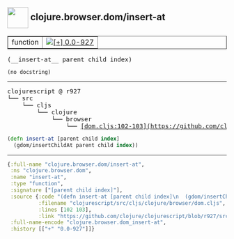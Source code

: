 ## <img width="48px" valign="middle" src="http://i.imgur.com/Hi20huC.png"> clojure.browser.dom/insert-at

 <table border="1">
<tr>
<td>function</td>
<td><a href="https://github.com/cljsinfo/api-refs/tree/0.0-927"><img valign="middle" alt="[+] 0.0-927" src="https://img.shields.io/badge/+-0.0--927-lightgrey.svg"></a> </td>
</tr>
</table>

 <samp>
(__insert-at__ parent child index)<br>
</samp>

```
(no docstring)
```

---

 <pre>
clojurescript @ r927
└── src
    └── cljs
        └── clojure
            └── browser
                └── <ins>[dom.cljs:102-103](https://github.com/clojure/clojurescript/blob/r927/src/cljs/clojure/browser/dom.cljs#L102-L103)</ins>
</pre>

```clj
(defn insert-at [parent child index]
  (gdom/insertChildAt parent child index))
```


---

```clj
{:full-name "clojure.browser.dom/insert-at",
 :ns "clojure.browser.dom",
 :name "insert-at",
 :type "function",
 :signature ["[parent child index]"],
 :source {:code "(defn insert-at [parent child index]\n  (gdom/insertChildAt parent child index))",
          :filename "clojurescript/src/cljs/clojure/browser/dom.cljs",
          :lines [102 103],
          :link "https://github.com/clojure/clojurescript/blob/r927/src/cljs/clojure/browser/dom.cljs#L102-L103"},
 :full-name-encode "clojure.browser.dom_insert-at",
 :history [["+" "0.0-927"]]}

```
